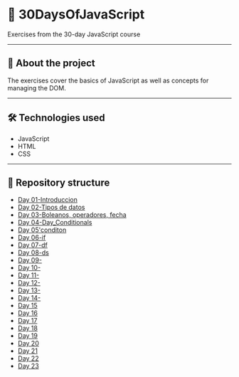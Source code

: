 # 📌 30DaysOfJavaScript

Exercises from the 30-day JavaScript course

---

## 🧠 About the project

The exercises cover the basics of JavaScript as well as concepts for managing the DOM.

---

## 🛠️ Technologies used

- JavaScript
- HTML
- CSS

---

## 📁 Repository structure

- [Day 01-Introduccion](./30-Days-Of-JavaScript/Day_1/)
- [Day 02-Tipos de datos](./30-Days-Of-JavaScript/Day_2/)
- [Day 03-Boleanos, operadores, fecha](./30-Days-Of-JavaScript/Day_3/)
- [Day 04-Day_Conditionals](./30-Days-Of-JavaScript/Day_4/)
- [Day 05'conditon](./30-Days-Of-JavaScript/Day_5/)
- [Day 06-if](./30-Days-Of-JavaScript/Day_6/)
- [Day 07-df](./30-Days-Of-JavaScript/Day_7/)
- [Day 08-ds](./30-Days-Of-JavaScript/Day_8/)
- [Day 09-](./30-Days-Of-JavaScript/Day_9/)
- [Day 10-](./30-Days-Of-JavaScript/Day_10/)
- [Day 11-](./30-Days-Of-JavaScript/Day_11/)
- [Day 12-](./30-Days-Of-JavaScript/Day_12/)
- [Day 13-](./30-Days-Of-JavaScript/Day_13/)
- [Day 14-](./30-Days-Of-JavaScript/Day_14/)
- [Day 15](./30-Days-Of-JavaScript/Day_15/)
- [Day 16](./30-Days-Of-JavaScript/Day_16/)
- [Day 17](./30-Days-Of-JavaScript/Day_17/)
- [Day 18](./30-Days-Of-JavaScript/Day_18/)
- [Day 19](./30-Days-Of-JavaScript/Day_19/)
- [Day 20](./30-Days-Of-JavaScript/Day_20/)
- [Day 21](./30-Days-Of-JavaScript/Day_21/)
- [Day 22](./30-Days-Of-JavaScript/Day_22/)
- [Day 23](./30-Days-Of-JavaScript/Day_23/)

